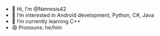 - 👋 Hi, I’m @Nemesis42
- 👀 I’m interested in Android development, Python, C#, Java
- 🌱 I’m currently learning C++
- 😄 Pronouns: he/him

<!---
Nemesis42/Nemesis42 is a ✨ special ✨ repository because its `README.md` (this file) appears on your GitHub profile.
You can click the Preview link to take a look at your changes.
--->
